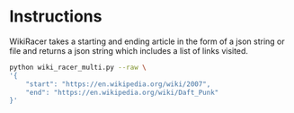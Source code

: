 # Instructions

WikiRacer takes a starting and ending article in the form of a json string or file and returns a json string which includes a list of links visited.

```bash
python wiki_racer_multi.py --raw \
'{
    "start": "https://en.wikipedia.org/wiki/2007",
    "end": "https://en.wikipedia.org/wiki/Daft_Punk"
}'
```